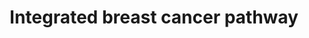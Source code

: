 ---
annotations:
- id: PW:0000605
  parent: disease pathway
  type: Pathway Ontology
  value: cancer pathway
- id: DOID:1612
  parent: disease of cellular proliferation
  type: Disease Ontology
  value: breast cancer
- id: PW:0000624
  parent: disease pathway
  type: Pathway Ontology
  value: breast cancer pathway
authors:
- Saibrahi
- MaintBot
- MartijnVanIersel
- Pragat11
- Ddigles
- Egonw
- Khanspers
- Jakechen
- Zari
- Tdavid88
- DeSl
- AlexanderPico
- Marvin M2
- Fehrhart
- Eweitz
citedin:
- link: 10.3389/fimmu.2021.769011
  title: 'A Practical Strategy for Exploring the Pharmacological Mechanism of Luteolin
    Against COVID-19/Asthma Comorbidity: Findings of System Pharmacology and Bioinformatics
    Analysis (2024)'
communities: []
description: This pathway incorporates the most important proteins for breast cancer.
  The Rp score from the Connectivity-Maps (C-Maps) webserver was used to determine
  the rank of the most important proteins in breast cancer. These proteins were then
  used to determine the most important pathways involved in breast cancer by using
  the Human Pathway Database (HPD). The pathways retrieved from the Human Pathway
  Database were from several sources such as Protein Lounge, BioCarta, KEGG, and NCI-Nature.
  The pathways were then annotated. Protein-protein relations for the most important
  proteins for breast cancer were determined by annotating the pathways and by literature
  review. The protein-protein interactions are mapped onto this pathway.   Proteins
  on this pathway have targeted assays available via the [CPTAC Assay Portal](https://assays.cancer.gov/available_assays?wp_id=WP1984).
last-edited: 2025-03-06
ndex: 8089594b-8b63-11eb-9e72-0ac135e8bacf
organisms:
- Homo sapiens
redirect_from:
- /index.php/Pathway:WP1984
- /instance/WP1984
- /instance/WP1984_r137620
revision: r137620
schema-jsonld:
- '@context': https://schema.org/
  '@id': https://wikipathways.github.io/pathways/WP1984.html
  '@type': Dataset
  creator:
    '@type': Organization
    name: WikiPathways
  description: This pathway incorporates the most important proteins for breast cancer.
    The Rp score from the Connectivity-Maps (C-Maps) webserver was used to determine
    the rank of the most important proteins in breast cancer. These proteins were
    then used to determine the most important pathways involved in breast cancer by
    using the Human Pathway Database (HPD). The pathways retrieved from the Human
    Pathway Database were from several sources such as Protein Lounge, BioCarta, KEGG,
    and NCI-Nature. The pathways were then annotated. Protein-protein relations for
    the most important proteins for breast cancer were determined by annotating the
    pathways and by literature review. The protein-protein interactions are mapped
    onto this pathway.   Proteins on this pathway have targeted assays available via
    the [CPTAC Assay Portal](https://assays.cancer.gov/available_assays?wp_id=WP1984).
  keywords:
  - ABC3G
  - ABL1
  - AHR
  - AKT1
  - ALKB1
  - ANDR
  - ANXA1
  - AQP73
  - AR
  - ATF1
  - ATM
  - ATR
  - AURKA
  - Ampicillin
  - Anastrozole
  - BACH1
  - BAD
  - BAK
  - BARD1
  - BAX
  - BCL2
  - BID
  - BLM
  - BMPR1A
  - BMPR2
  - BRAF
  - BRCA1
  - BRCA2
  - Bleomycin
  - CASP3
  - CASP8
  - CASP9
  - CBP
  - CCND1
  - CDC25A
  - CDC42
  - CDH1
  - CDK2
  - CDK4
  - CDK7
  - CERK
  - CERK1
  - CHK1
  - CHK2
  - CIP1
  - CREB
  - CSNK1D
  - CTNB1
  - CYP19A1
  - Corticosterone
  - Cycloheximide
  - DAG1
  - DCAKD
  - DHT
  - Dexamethasone
  - Dihydrotestosterone
  - Donepezil
  - E2F1
  - EGFR
  - EP300
  - ER
  - ERAL1
  - ERK
  - ESR1
  - Estradiol
  - FADD
  - FLIP1
  - FOSL2
  - FOXO1
  - Fluoxymesterone
  - Flutamide
  - Fulvestrant
  - GADD45A
  - GCR
  - GDI
  - GR
  - GRN
  - GSK3A
  - HDAC1
  - HDAC1/HDAC2
  - HIPK2
  - Hydrocortisone
  - Hydroxyurea
  - IKKA
  - IMPA1
  - IPKA
  - IRS1
  - ITPKC
  - JAK1
  - JKIP1
  - JUN
  - KRAS
  - Lapatnib
  - Letrozole
  - Lithium Chloride
  - MAP3K13
  - MAPKs
  - MAX
  - MDM2
  - MMP1
  - MPIP1
  - MPIP2
  - MRE11
  - MSH2
  - MSH6
  - MTOR
  - MYC
  - MYT1
  - Methyl Methanesulfonate
  - Mitomycin
  - NAB1
  - NCOA2
  - NCOA3
  - NF1
  - NFKB1
  - NOXA1
  - Nocodazole
  - ODC1
  - P13
  - P13K
  - P38
  - P53
  - P85
  - P85A
  - PAK1
  - PHB
  - PIAS1
  - PKCB1
  - PLK1
  - PLK3
  - PLK3CA
  - PML
  - PPAR
  - PPRB/RB
  - PR
  - PTEN
  - Paclitaxel
  - Penicillin G
  - Plicamycin
  - Q8NBS1
  - RAC1
  - RAD50
  - RAD51
  - RAD54L
  - RAF
  - RALA
  - RALGAPA1
  - RAP1A
  - RASGEF1A
  - RASGRP3
  - RHEB
  - RHO
  - RPP38
  - RRAS
  - Raloxifene
  - SELK
  - SIRT1
  - SMAD1
  - SMAD2
  - SMAD3
  - SMAD4
  - SMAD6
  - SMAD7
  - SMCA4
  - SMEK1
  - SMEK2
  - SP1
  - STAT1
  - STK11
  - TAB1
  - TAK1L
  - TFPI
  - TGFR1
  - TGFR2
  - TRADD
  - TSC1
  - TSC2
  - Tamoxifen
  - Testosterone
  - Tetradecanoylphorbol Acetate
  - UBE2F
  - UBIM
  - UBP15
  - UBP16
  - UBP21
  - VEGFA
  - WEE1
  - XRCC3
  - ZMIZ1
  - ZN655
  - fra-1
  license: CC0
  name: Integrated breast cancer pathway
seo: CreativeWork
title: Integrated breast cancer pathway
wpid: WP1984
---